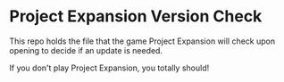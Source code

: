 # Project Expansion Version Check

This repo holds the file that the game Project Expansion will check upon opening to decide if an update is needed.

If you don't play Project Expansion, you totally should!
